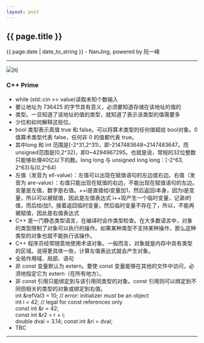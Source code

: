 ```yaml
---
layout: post
---
```


<h2>{{ page.title }}</h2>
<p class='meta'>{{ page.date | date_to_string }} - NanJing,  powered by 阮一峰</p>

----------

![jsj](http://he110jean.opendrive.com/files/MzdfMzU1MF9aVjlVTw/book.jpg)

### C++ Prime ###
- while (std::cin >> value)读取未知个数输入  
- 要让地址为 736425 的字节具有意义，必须要知道存储在该地址的值的
- 类型。一旦知道了该地址的值的类型，就知道了表示该类型的值需要多
- 少位和如何解释这些位。   
- bool 类型表示真值 true 和 false。可以将算术类型的任何值赋给 bool对象。0 值算术类型代表 false，任何非 0 的值都代表 true。 
- 其中long 和 int 范围是[-2^31,2^31)，即-2147483648~2147483647。而unsigned范围是[0,2^32)，即0~4294967295。也就是说，常规的32位整数只能够处理40亿以下的数。long long 与 unsigned long long：[-2^63, 2^63)与[0,2^64)  
-  左值（发音为 ell-value）：左值可以出现在赋值语句的左边或右边。右值（发音为 are-value）：右值只能出现在赋值的右边，不能出现在赋值语句的左边。 变量是左值，数字是右值。++i是直接给i变量加1，然后返回i本身，因为i是变量，所以可以被赋值，因此是左值表达式
i++现产生一个临时变量，记录i的值，而后给i加1，接着返回临时变量，然后临时变量不存在了，所以，不能再被赋值，因此是右值表达式
-  C++ 是一门静态类型语言，在编译时会作类型检查。在大多数语言中，对象的类型限制了对象可以执行的操作。如果某种类型不支持某种操作，那么这种类型的对象也就不能执行该操作。
-  C++ 程序员经常随意地使用术语对象。一般而言，对象就是内存中具有类型的区域。说得更具体一些，计算左值表达式就会产生对象。
-  全局作用域、局部、语句
-  非 const 变量默认为 extern。要使 const 变量能够在其他的文件中访问，必须地指定它为 extern（在所有地方）。 
-  非 const 引用只能绑定到与该引用同类型的对象。const 引用则可以绑定到不同但相关的类型的对象或绑定到右值。  
	int &refVal3 = 10; // error: initializer must be an object  
	int i = 42;
	// legal for const references only  
	const int &r = 42;  
	const int &r2 = r + i;  
	double dval = 3.14;
	const int &ri = dval; 
- TBC

----------
